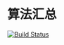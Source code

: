 # 算法汇总


[![Build Status](https://travis-ci.org/chenrui1988/algorithm.svg?branch=master)](https://travis-ci.org/chenrui1988/algorithm)
